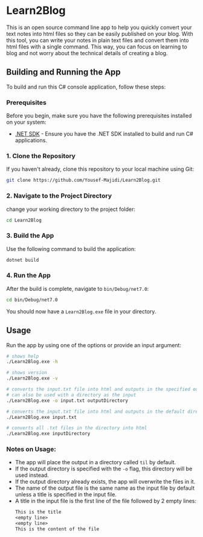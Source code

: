 # Learn2Blog

This is an open source command line app to help you quickly convert your text notes into html files so they can be easily published on your blog.
With this tool, you can write your notes in plain text files and convert them into html files with a single command. This way, you can focus on learning to blog and not worry about the technical details of creating a blog.

## Building and Running the App

To build and run this C# console application, follow these steps:

### Prerequisites

Before you begin, make sure you have the following prerequisites installed on your system:

-   [.NET SDK](https://dotnet.microsoft.com/en-us/download) - Ensure you have the .NET SDK installed to build and run C# applications.

### 1. Clone the Repository

If you haven't already, clone this repository to your local machine using Git:

```bash
git clone https://github.com/Yousef-Majidi/Learn2Blog.git
```

### 2. Navigate to the Project Directory

change your working directory to the project folder:

```bash
cd Learn2Blog
```

### 3. Build the App

Use the following command to build the application:

```bash
dotnet build
```

### 4. Run the App

After the build is complete, navigate to `bin/Debug/net7.0`:

```bash
cd bin/Debug/net7.0
```

You should now have a `Learn2Blog.exe` file in your directory.

## Usage

Run the app by using one of the options or provide an input argument:

```bash
# shows help
./Learn2Blog.exe -h
```

```bash
# shows version
./Learn2Blog.exe -v
```

```bash
# converts the input.txt file into html and outputs in the specified output directory
# can also be used with a directory as the input
./Learn2Blog.exe -o input.txt outputDirectory
```

```bash
# converts the input.txt file into html and outputs in the default directory
./Learn2Blog.exe input.txt
```

```bash
# converts all .txt files in the directory into html
./Learn2Blog.exe inputDirectory
```

### Notes on Usage:

-   The app will place the output in a directory called `til` by default.
-   If the output directory is specified with the `-o` flag, this directory will be used instead.
-   If the output directory already exists, the app will overwrite the files in it.
-   The name of the output file is the same name as the input file by default unless a title is specified in the input file.
-   A title in the input file is the first line of the file followed by 2 empty lines:
    ```txt
    This is the title
    <empty line>
    <empty line>
    This is the content of the file
    ```
